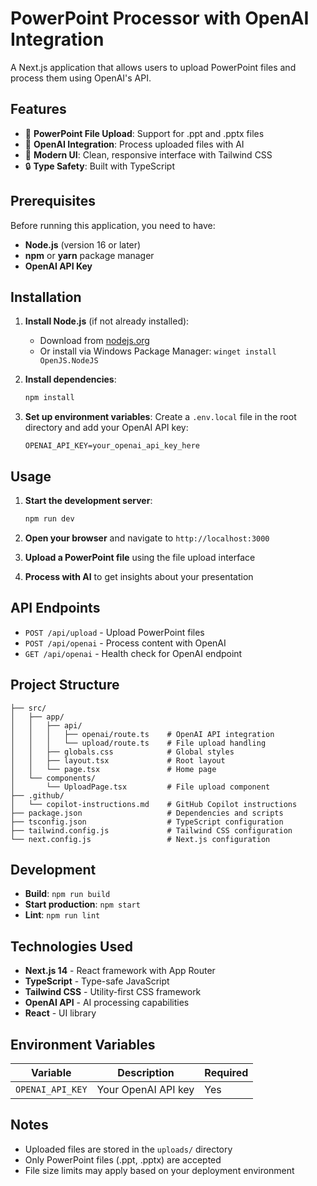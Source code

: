# PowerPoint Processor with OpenAI Integration

A Next.js application that allows users to upload PowerPoint files and process them using OpenAI's API.

## Features

- 📁 **PowerPoint File Upload**: Support for .ppt and .pptx files
- 🤖 **OpenAI Integration**: Process uploaded files with AI
- 🎨 **Modern UI**: Clean, responsive interface with Tailwind CSS
- 🔒 **Type Safety**: Built with TypeScript

## Prerequisites

Before running this application, you need to have:

- **Node.js** (version 16 or later)
- **npm** or **yarn** package manager
- **OpenAI API Key**

## Installation

1. **Install Node.js** (if not already installed):
   - Download from [nodejs.org](https://nodejs.org/)
   - Or install via Windows Package Manager: `winget install OpenJS.NodeJS`

2. **Install dependencies**:
   ```bash
   npm install
   ```

3. **Set up environment variables**:
   Create a `.env.local` file in the root directory and add your OpenAI API key:
   ```
   OPENAI_API_KEY=your_openai_api_key_here
   ```

## Usage

1. **Start the development server**:
   ```bash
   npm run dev
   ```

2. **Open your browser** and navigate to `http://localhost:3000`

3. **Upload a PowerPoint file** using the file upload interface

4. **Process with AI** to get insights about your presentation

## API Endpoints

- `POST /api/upload` - Upload PowerPoint files
- `POST /api/openai` - Process content with OpenAI
- `GET /api/openai` - Health check for OpenAI endpoint

## Project Structure

```
├── src/
│   ├── app/
│   │   ├── api/
│   │   │   ├── openai/route.ts    # OpenAI API integration
│   │   │   └── upload/route.ts    # File upload handling
│   │   ├── globals.css            # Global styles
│   │   ├── layout.tsx             # Root layout
│   │   └── page.tsx               # Home page
│   └── components/
│       └── UploadPage.tsx         # File upload component
├── .github/
│   └── copilot-instructions.md    # GitHub Copilot instructions
├── package.json                   # Dependencies and scripts
├── tsconfig.json                  # TypeScript configuration
├── tailwind.config.js             # Tailwind CSS configuration
└── next.config.js                 # Next.js configuration
```

## Development

- **Build**: `npm run build`
- **Start production**: `npm start`
- **Lint**: `npm run lint`

## Technologies Used

- **Next.js 14** - React framework with App Router
- **TypeScript** - Type-safe JavaScript
- **Tailwind CSS** - Utility-first CSS framework
- **OpenAI API** - AI processing capabilities
- **React** - UI library

## Environment Variables

| Variable | Description | Required |
|----------|-------------|----------|
| `OPENAI_API_KEY` | Your OpenAI API key | Yes |

## Notes

- Uploaded files are stored in the `uploads/` directory
- Only PowerPoint files (.ppt, .pptx) are accepted
- File size limits may apply based on your deployment environment